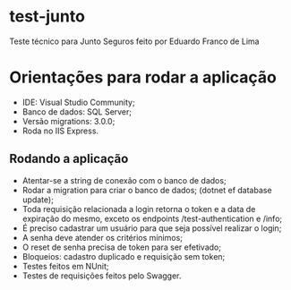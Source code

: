 # test-junto
 Teste técnico para Junto Seguros feito por Eduardo Franco de Lima

# Orientações para rodar a aplicação
- IDE: Visual Studio Community;
- Banco de dados: SQL Server;
- Versão migrations: 3.0.0;
- Roda no IIS Express.

## Rodando a aplicação
- Atentar-se a string de conexão com o banco de dados;
- Rodar a migration para criar o banco de dados; (dotnet ef database update);
- Toda requisição relacionada a login retorna o token e a data de expiração do mesmo, exceto os endpoints /test-authentication e /info;
- É preciso cadastrar um usuário para que seja possível realizar o login;
- A senha deve atender os critérios mínimos;
- O reset de senha precisa de token para ser efetivado;
- Bloqueios: cadastro duplicado e requisição sem token;
- Testes feitos em NUnit;
- Testes de requisições feitos pelo Swagger.